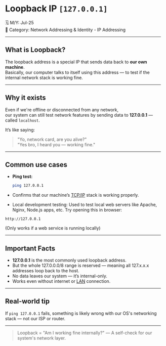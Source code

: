 # Loopback IP `[127.0.0.1]`

🗓️ M/Y: Jul-25  
📂 Category: Network Addressing & Identity - IP Addressing 

---


## What is Loopback?

The loopback address is a special IP that sends data back to **our own machine**.  
Basically, our computer talks to itself using this address — to test if the internal network stack is working fine.

---

## Why it exists

Even if we're offline or disconnected from any network,  
our system can still test network features by sending data to **127.0.0.1** — called `localhost`.

It’s like saying:
> "Yo, network card, are you alive?"  
> "Yes bro, I heard you — working fine."

---

## Common use cases

- **Ping test:**  
  ```bash
  ping 127.0.0.1

- Confirms that our machine’s [TCP/IP](https://github.com/bwbearr/Field-Notes/tree/6fd16efa4c3e0faa5caef064c1c48f6fa697068f/Networking/6.%20Reference%20Models/6.2%20-%20The%20TCP-IP%20Model) stack is working properly.

- Local development testing:
Used to test local web servers like Apache, Nginx, Node.js apps, etc.
Try opening this in browser:

`http://127.0.0.1`

(Only works if a web service is running locally)



---

## Important Facts

- **127.0.0.1** is the most commonly used loopback address.
- But the whole 127.0.0.0/8 range is reserved — meaning all 127.x.x.x addresses loop back to the host.
- No data leaves our system — it’s internal-only.
- Works even without internet or [LAN](https://github.com/bwbearr/Field-Notes/blob/74395396b98179f29de93a127bf50a3fa9386f2c/Networking/2.%20Types/2.1%20-%20Network%20Types/2.1.1%20-%20Personal%20or%20Home%20Networks/LAN.md) connection.



---

## Real-world tip

If `ping 127.0.0.1` fails, something is likely wrong with our OS's networking stack — not our ISP or router.


---

> Loopback = "Am I working fine internally?" — A self-check for our system's network layer.
